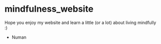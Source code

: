 # mindfulness_website


Hope you enjoy my website and learn a little (or a lot) about living mindfully :)
- Numan
